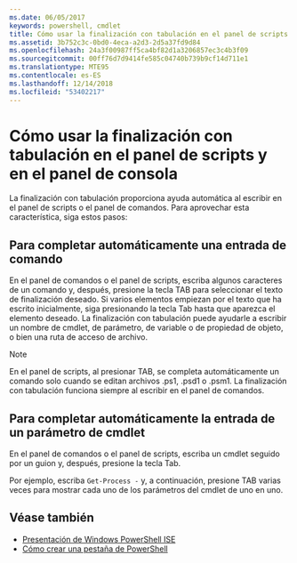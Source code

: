 ```yaml
---
ms.date: 06/05/2017
keywords: powershell, cmdlet
title: Cómo usar la finalización con tabulación en el panel de scripts y en el panel de consola
ms.assetid: 3b752c3c-0bd0-4eca-a2d3-2d5a37fd9d84
ms.openlocfilehash: 24a3f00987ff5ca4bf82d1a3206857ec3c4b3f09
ms.sourcegitcommit: 00ff76d7d9414fe585c04740b739b9cf14d711e1
ms.translationtype: MTE95
ms.contentlocale: es-ES
ms.lasthandoff: 12/14/2018
ms.locfileid: "53402217"
---
```

# <a name="how-to-use-tab-completion-in-the-script-pane-and-console-pane"></a>Cómo usar la finalización con tabulación en el panel de scripts y en el panel de consola

La finalización con tabulación proporciona ayuda automática al escribir en el panel de scripts o el panel de comandos. Para aprovechar esta característica, siga estos pasos:

## <a name="to-automatically-complete-a-command-entry"></a>Para completar automáticamente una entrada de comando

En el panel de comandos o el panel de scripts, escriba algunos caracteres de un comando y, después, presione la tecla TAB para seleccionar el texto de finalización deseado. Si varios elementos empiezan por el texto que ha escrito inicialmente, siga presionando la tecla Tab hasta que aparezca el elemento deseado. La finalización con tabulación puede ayudarle a escribir un nombre de cmdlet, de parámetro, de variable o de propiedad de objeto, o bien una ruta de acceso de archivo.

> [!NOTE]
> En el panel de scripts, al presionar TAB, se completa automáticamente un comando solo cuando se editan archivos .ps1, .psd1 o .psm1. La finalización con tabulación funciona siempre al escribir en el panel de comandos.

## <a name="to-automatically-complete-a-cmdlet-parameter-entry"></a>Para completar automáticamente la entrada de un parámetro de cmdlet

En el panel de comandos o el panel de scripts, escriba un cmdlet seguido por un guion y, después, presione la tecla Tab.

Por ejemplo, escriba `Get-Process -` y, a continuación, presione TAB varias veces para mostrar cada uno de los parámetros del cmdlet de uno en uno.

## <a name="see-also"></a>Véase también

- [Presentación de Windows PowerShell ISE](Introducing-the-Windows-PowerShell-ISE.md)
- [Cómo crear una pestaña de PowerShell](How-to-Create-a-PowerShell-Tab-in-Windows-PowerShell-ISE.md)
